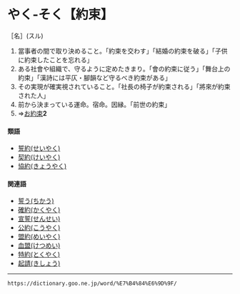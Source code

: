 # やく‐そく【約束】

［名］(スル)
1. 當事者の間で取り決めること。「約束を交わす」「結婚の約束を破る」「子供に約束したことを忘れる」
2. ある社會や組織で、守るように定めたきまり。「會の約束に従う」「舞台上の約束」「漢詩には平仄・腳韻など守るべき約束がある」
3. その実現が確実視されていること。「社長の椅子が約束される」「將來が約束された人」
4. 前から決まっている運命。宿命。因縁。「前世の約束」
5. ⇒[お約束](https://dictionary.goo.ne.jp/word/%E5%BE%A1%E7%B4%84%E6%9D%9F/#jn-33614)**2**
    

#### 類語

-   [誓約(せいやく)](https://dictionary.goo.ne.jp/word/%E8%AA%93%E7%B4%84/#jn-122892)
-   [契約(けいやく)](https://dictionary.goo.ne.jp/word/%E5%A5%91%E7%B4%84/#jn-67129)
-   [協約(きょうやく)](https://dictionary.goo.ne.jp/word/%E5%8D%94%E7%B4%84/#jn-57118)

#### 関連語

-   [誓う(ちかう)](https://dictionary.goo.ne.jp/word/%E8%AA%93%E3%81%86/#jn-141144)
-   [確約(かくやく)](https://dictionary.goo.ne.jp/word/%E7%A2%BA%E7%B4%84/#jn-39269)
-   [宣誓(せんせい)](https://dictionary.goo.ne.jp/word/%E5%AE%A3%E8%AA%93/#jn-126633)
-   [公約(こうやく)](https://dictionary.goo.ne.jp/word/%E5%85%AC%E7%B4%84/#jn-75279)
-   [盟約(めいやく)](https://dictionary.goo.ne.jp/word/%E7%9B%9F%E7%B4%84/#jn-216877)
-   [血盟(けつめい)](https://dictionary.goo.ne.jp/word/%E8%A1%80%E7%9B%9F/#jn-68541)
-   [特約(とくやく)](https://dictionary.goo.ne.jp/word/%E7%89%B9%E7%B4%84/#jn-158375)
-   [起請(きしょう)](https://dictionary.goo.ne.jp/word/%E8%B5%B7%E8%AB%8B/#jn-51924)

---
`https://dictionary.goo.ne.jp/word/%E7%B4%84%E6%9D%9F/`